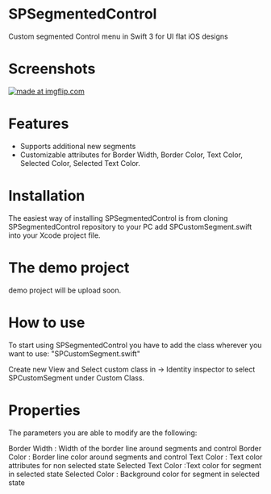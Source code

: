 # SPSegmentedControl
Custom segmented Control menu in Swift 3 for UI flat iOS designs

# Screenshots
<a href="https://imgflip.com/gif/1ud2mz"><img src="https://i.imgflip.com/1ud2mz.gif" title="made at imgflip.com"/></a>

# Features
- Supports additional new segments
- Customizable attributes for Border Width, Border Color, Text Color, Selected Color, Selected Text Color.

# Installation
The easiest way of installing SPSegmentedControl is from cloning SPSegmentedControl repository to your PC
add SPCustomSegment.swift into your Xcode project file. 

# The demo project
demo project will be upload soon.

# How to use
To start using SPSegmentedControl you have to add the class wherever you want to use: "SPCustomSegment.swift"

Create new View and Select custom class in -> Identity inspector to select SPCustomSegment under Custom Class.

# Properties

The parameters you are able to modify are the following:

Border Width : Width of the border line around segments and control
Border Color : Border line color around segments and control
Text Color :  Text color attributes for non selected state
Selected Text Color :Text color for segment in selected state
Selected Color : Background color for segment in selected state


